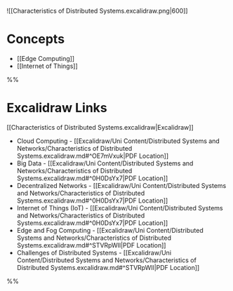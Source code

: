 ![[Characteristics of Distributed Systems.excalidraw.png|600]]

# Concepts

- [[Edge Computing]]
- [[Internet of Things]]

%%
# Excalidraw Links

[[Characteristics of Distributed Systems.excalidraw|Excalidraw]]

- Cloud Computing - [[Excalidraw/Uni Content/Distributed Systems and Networks/Characteristics of Distributed Systems.excalidraw.md#^OE7mVxuk|PDF Location]]
- Big Data - [[Excalidraw/Uni Content/Distributed Systems and Networks/Characteristics of Distributed Systems.excalidraw.md#^0H0DsYx7|PDF Location]]
- Decentralized Networks - [[Excalidraw/Uni Content/Distributed Systems and Networks/Characteristics of Distributed Systems.excalidraw.md#^0H0DsYx7|PDF Location]]
- Internet of Things (IoT) - [[Excalidraw/Uni Content/Distributed Systems and Networks/Characteristics of Distributed Systems.excalidraw.md#^0H0DsYx7|PDF Location]]
- Edge and Fog Computing - [[Excalidraw/Uni Content/Distributed Systems and Networks/Characteristics of Distributed Systems.excalidraw.md#^STVRpWIl|PDF Location]]
- Challenges of Distributed Systems - [[Excalidraw/Uni Content/Distributed Systems and Networks/Characteristics of Distributed Systems.excalidraw.md#^STVRpWIl|PDF Location]]

%%